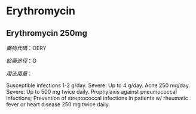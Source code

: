 # Erythromycin

## Erythromycin 250mg

_藥物代碼_：OERY

_給藥途徑_：O

_用法用量_：

Susceptible infections 1-2 g/day. Severe: Up to 4 g/day. Acne 250 mg/day. Severe: Up to 500 mg twice daily. Prophylaxis against pneumococcal infections; Prevention of streptococcal infections in patients w/ rheumatic fever or heart disease 250 mg twice daily.

